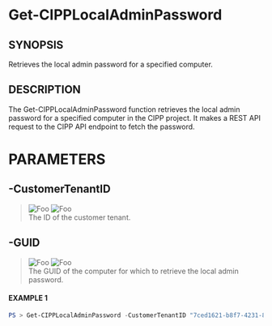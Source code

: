 # Get-CIPPLocalAdminPassword
## SYNOPSIS
Retrieves the local admin password for a specified computer.
## DESCRIPTION
The Get-CIPPLocalAdminPassword function retrieves the local admin password for a specified computer in the CIPP project. It makes a REST API request to the CIPP API endpoint to fetch the password.
# PARAMETERS

## **-CustomerTenantID**
> ![Foo](https://img.shields.io/badge/Type-String-Blue?) ![Foo](https://img.shields.io/badge/Mandatory-TRUE-Red?) \
The ID of the customer tenant.

  ## **-GUID**
> ![Foo](https://img.shields.io/badge/Type-Guid-Blue?) ![Foo](https://img.shields.io/badge/Mandatory-TRUE-Red?) \
The GUID of the computer for which to retrieve the local admin password.

 #### EXAMPLE 1
```powershell
PS > Get-CIPPLocalAdminPassword -CustomerTenantID "7ced1621-b8f7-4231-868c-bc6b1a2f1778" -guid "abcdefg"
```

